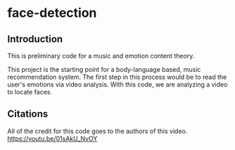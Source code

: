 # face-detection

## Introduction

This is preliminary code for a music and emotion content theory.

This project is the starting point for a body-language based, music 
recommendation system. The first step in this process would be to read
the user's emotions via video analysis. With this code, we are analyzing
a video to locate faces. 

## Citations

All of the credit for this code goes to the authors of this video.
https://youtu.be/01sAkU_NvOY
